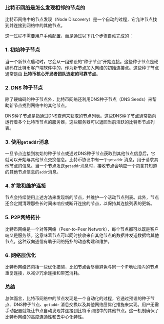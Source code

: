 ### 比特币网络是怎么发现相邻的节点的

比特币网络中的节点发现（Node Discovery）是一个自动的过程，它允许节点找到并连接到网络中的其他节点。

这一过程不需要用户手动配置，而是通过以下几个步骤自动完成的：

### 1. 初始种子节点

当一个新节点启动时，它会从一组预设的“种子节点”开始连接。这些种子节点是硬编码在比特币客户端软件中的，作为新节点加入网络的初始连接点。这些种子节点通常是由
**比特币核心开发者团队选定的可靠节点**。

### 2. DNS 种子节点

除了硬编码的种子节点外，比特币网络还利用DNS种子节点（DNS Seeds）来帮助新节点找到网络中的其他节点。

DNS种子节点是指通过DNS查询来获取的节点列表。这些DNS种子节点通常指向运行着多个比特币节点的服务器，这些服务器可以返回当前活跃的比特币节点列表。

### 3. 使用`getaddr`消息

一旦节点连接到初始的种子节点或通过DNS种子节点获取到其他节点信息后，它就可以开始与其他节点交换信息。比特币协议中有一个`getaddr`
消息，用于请求其他节点的信息。当一个节点发送`getaddr`消息时，接收节点会响应一个包含其知道的其他节点信息的`addr`消息。

### 4. 扩散和维护连接

节点会持续使用上述方法来发现新的节点，并维护一个活动节点列表。此外，节点还会定期清理那些长时间未响应或断开连接的节点，以保持其连接列表的更新。

### 5. P2P网络拓扑

比特币网络是一个对等网络（Peer-to-Peer Network），每个节点都可以既是客户端又是服务器。这意味着节点可以同时接收来自其他节点的数据并发送数据给其他节点。这种双向通信有助于网络拓扑的动态构建和维护。

### 6. 网络层优化

比特币网络还包括一些优化措施，比如节点会尽量避免与同一个IP地址段内的节点重复连接，以减少冗余连接和带宽消耗。

### 总结

总体而言，比特币网络中的节点发现是一个自动化的过程，它通过预设的种子节点、DNS种子节点、`getaddr`
消息交换以及其他网络层优化措施来实现。用户无需手动配置就能让节点自动发现并连接到比特币网络中的其他节点。这一机制确保了比特币网络的高度连通性和去中心化特性。